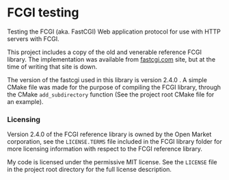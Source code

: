 # FCGI testing

Testing the FCGI (aka. FastCGI) Web application protocol for use with HTTP servers with FCGI.

This project includes a copy of the old and venerable reference FCGI library. The implementation was available from [fastcgi.com](http://www.fastcgi.com) site, but at the time of writing that site is down.

The version of the fastcgi used in this library is version 2.4.0 . A simple CMake file was made for the purpose of compiling the FCGI library, through the CMake `add_subdirectory` function (See the project root CMake file for an example).


### Licensing

Version 2.4.0 of the FCGI reference library is owned by the Open Market corporation, see the `LICENSE.TERMS` file included in the FCGI library folder for more licensing information with respect to the FCGI reference library.

My code is licensed under the permissive MIT license. See the `LICENSE` file in the project root directory for the full license description.
